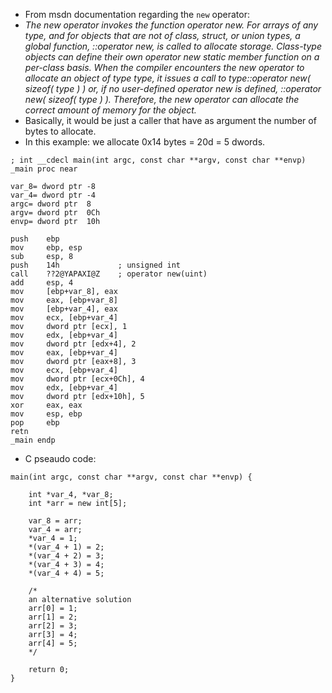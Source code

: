 - From msdn documentation regarding the `new` operator:
- _The new operator invokes the function operator new. For arrays of any type, and for objects that are not of class, struct, or union types, a global function, ::operator new, is called to allocate storage. Class-type objects can define their own operator new static member function on a per-class basis. When the compiler encounters the new operator to allocate an object of type type, it issues a call to type::operator new( sizeof( type ) ) or, if no user-defined operator new is defined, ::operator new( sizeof( type ) ). Therefore, the new operator can allocate the correct amount of memory for the object._
- Basically, it would be just a caller that have as argument the number of bytes to allocate.
- In this example: we allocate 0x14 bytes = 20d = 5 dwords.

```
; int __cdecl main(int argc, const char **argv, const char **envp)
_main proc near

var_8= dword ptr -8
var_4= dword ptr -4
argc= dword ptr  8
argv= dword ptr  0Ch
envp= dword ptr  10h

push    ebp
mov     ebp, esp
sub     esp, 8
push    14h             ; unsigned int
call    ??2@YAPAXI@Z    ; operator new(uint)
add     esp, 4
mov     [ebp+var_8], eax
mov     eax, [ebp+var_8]
mov     [ebp+var_4], eax
mov     ecx, [ebp+var_4]
mov     dword ptr [ecx], 1
mov     edx, [ebp+var_4]
mov     dword ptr [edx+4], 2
mov     eax, [ebp+var_4]
mov     dword ptr [eax+8], 3
mov     ecx, [ebp+var_4]
mov     dword ptr [ecx+0Ch], 4
mov     edx, [ebp+var_4]
mov     dword ptr [edx+10h], 5
xor     eax, eax
mov     esp, ebp
pop     ebp
retn
_main endp
```

- C pseaudo code:

```
main(int argc, const char **argv, const char **envp) {

	int *var_4, *var_8;
	int *arr = new int[5];

	var_8 = arr;
	var_4 = arr;
	*var_4 = 1;
	*(var_4 + 1) = 2;
	*(var_4 + 2) = 3;
	*(var_4 + 3) = 4;
	*(var_4 + 4) = 5;
    
    /*
    an alternative solution 
    arr[0] = 1;
    arr[1] = 2;
    arr[2] = 3;
    arr[3] = 4;
    arr[4] = 5;
    */

    return 0;
}
```